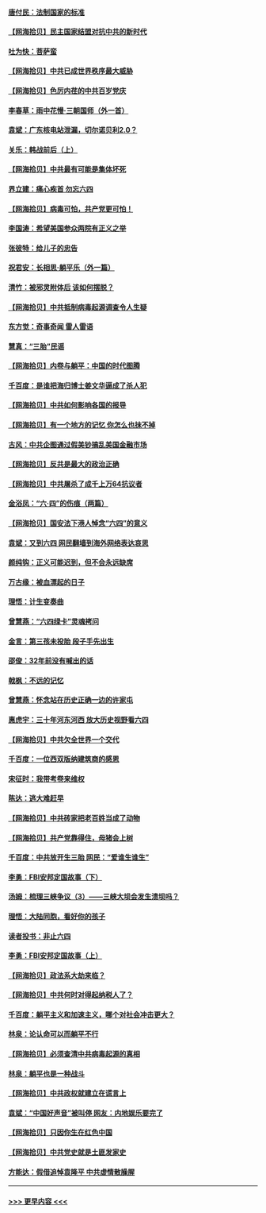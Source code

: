 #### [唐付民：法制国家的标准](../pages/nsc993/n13032944.md?t=06192002) 
#### [【网海拾贝】民主国家结盟对抗中共的新时代](../pages/nsc993/n13031717.md?t=06192002) 
#### [吐为快：菩萨蛮](../pages/nsc993/n13030033.md?t=06192002) 
#### [【网海拾贝】中共已成世界秩序最大威胁](../pages/nsc993/n13028138.md?t=06192002) 
#### [【网海拾贝】色厉内荏的中共百岁党庆](../pages/nsc993/n13025582.md?t=06192002) 
#### [李春草：雨中花慢‧三朝国师（外一首）](../pages/nsc993/n13025567.md?t=06192002) 
#### [袁斌：广东核电站泄漏，切尔诺贝利2.0？](../pages/nsc993/n13025475.md?t=06192002) 
#### [关乐：韩战前后（上）](../pages/nsc993/n13025387.md?t=06192002) 
#### [【网海拾贝】中共最有可能是集体坏死](../pages/nsc993/n13023101.md?t=06192002) 
#### [界立建：痛心疾首 勿忘六四](../pages/nsc993/n13022339.md?t=06192002) 
#### [【网海拾贝】病毒可怕，共产党更可怕！](../pages/nsc993/n13020728.md?t=06192002) 
#### [李国涛：希望美国参众两院有正义之举](../pages/nsc993/n13020674.md?t=06192002) 
#### [张彼特：给儿子的忠告](../pages/nsc993/n13018934.md?t=06192002) 
#### [祝君安：长相思‧躺平乐（外一篇）](../pages/nsc993/n13018923.md?t=06192002) 
#### [清竹：被邪灵附体后 该如何摆脱？](../pages/nsc993/n13018877.md?t=06192002) 
#### [【网海拾贝】中共抵制病毒起源调查令人生疑](../pages/nsc993/n13017785.md?t=06192002) 
#### [东方觉：奇事奇闻 雷人雷语](../pages/nsc993/n13017577.md?t=06192002) 
#### [慧真：“三胎”民谣](../pages/nsc993/n13017394.md?t=06192002) 
#### [【网海拾贝】内卷与躺平：中国的时代图腾](../pages/nsc993/n13016128.md?t=06192002) 
#### [千百度：是谁把海归博士姜文华逼成了杀人犯](../pages/nsc993/n13015218.md?t=06192002) 
#### [【网海拾贝】中共如何影响各国的报导](../pages/nsc993/n13012599.md?t=06192002) 
#### [【网海拾贝】有一个地方的记忆 你怎么也抹不掉](../pages/nsc993/n13009802.md?t=06192002) 
#### [古风：中共企图通过假美钞搞乱美国金融市场](../pages/nsc993/n13009626.md?t=06192002) 
#### [【网海拾贝】反共是最大的政治正确](../pages/nsc993/n13007051.md?t=06192002) 
#### [【网海拾贝】中共屠杀了成千上万64抗议者](../pages/nsc993/n13002713.md?t=06192002) 
#### [金浴凤：“六·四”的伤痕（两篇）](../pages/nsc993/n13001719.md?t=06192002) 
#### [【网海拾贝】国安法下港人悼念“六四”的意义](../pages/nsc993/n13001039.md?t=06192002) 
#### [袁斌：又到六四 网民翻墙到海外网络表达哀思](../pages/nsc993/n13000995.md?t=06192002) 
#### [颜纯钩：正义可能迟到，但不会永远缺席](../pages/nsc993/n13000920.md?t=06192002) 
#### [万古缘：被血漂起的日子](../pages/nsc993/n13000914.md?t=06192002) 
#### [理悟：计生变奏曲](../pages/nsc993/n13000414.md?t=06192002) 
#### [曾慧燕：“六四绿卡”灵魂拷问](../pages/nsc993/n13000277.md?t=06192002) 
#### [金言：第三孩未投胎 段子手先出生](../pages/nsc993/n13000215.md?t=06192002) 
#### [邵俊：32年前没有喊出的话](../pages/nsc993/n13000181.md?t=06192002) 
#### [戟枫：不远的记忆](../pages/nsc993/n13000121.md?t=06192002) 
#### [曾慧燕：怀念站在历史正确一边的许家屯](../pages/nsc993/n13000073.md?t=06192002) 
#### [惠虎宇：三十年河东河西 放大历史视野看六四](../pages/nsc993/n13000018.md?t=06192002) 
#### [【网海拾贝】中共欠全世界一个交代](../pages/nsc993/n12998706.md?t=06192002) 
#### [千百度：一位西双版纳建筑商的感恩](../pages/nsc993/n12998487.md?t=06192002) 
#### [宋征时：我带考卷来维权](../pages/nsc993/n12994088.md?t=06192002) 
#### [陈达：逃大难赶早](../pages/nsc993/n12993569.md?t=06192002) 
#### [【网海拾贝】中共砖家把老百姓当成了动物](../pages/nsc993/n12993483.md?t=06192002) 
#### [【网海拾贝】共产党靠得住，母猪会上树](../pages/nsc993/n12990730.md?t=06192002) 
#### [千百度：中共放开生三胎 网民：“爱谁生谁生”](../pages/nsc993/n12990644.md?t=06192002) 
#### [李勇：FBI安邦定国故事（下）](../pages/nsc993/n12987854.md?t=06192002) 
#### [汤姆：梳理三峡争议（3）——三峡大坝会发生溃坝吗？](../pages/nsc993/n12989806.md?t=06192002) 
#### [理悟：大陆同胞，看好你的孩子](../pages/nsc993/n12989778.md?t=06192002) 
#### [读者投书：非止六四](../pages/nsc993/n12989673.md?t=06192002) 
#### [李勇：FBI安邦定国故事（上）](../pages/nsc993/n12987749.md?t=06192002) 
#### [【网海拾贝】政法系大劫来临？](../pages/nsc993/n12987596.md?t=06192002) 
#### [【网海拾贝】中共何时对得起纳税人了？](../pages/nsc993/n12985578.md?t=06192002) 
#### [千百度：躺平主义和加速主义，哪个对社会冲击更大？](../pages/nsc993/n12985512.md?t=06192002) 
#### [林泉：论认命可以而躺平不行](../pages/nsc993/n12985505.md?t=06192002) 
#### [【网海拾贝】必须查清中共病毒起源的真相](../pages/nsc993/n12984276.md?t=06192002) 
#### [林泉：躺平也是一种战斗](../pages/nsc993/n12984194.md?t=06192002) 
#### [【网海拾贝】中共政权就建立在谎言上](../pages/nsc993/n12981880.md?t=06192002) 
#### [袁斌：“中国好声音”被叫停 网友：内地娱乐要完了](../pages/nsc993/n12981826.md?t=06192002) 
#### [【网海拾贝】只因你生在红色中国](../pages/nsc993/n12979096.md?t=06192002) 
#### [【网海拾贝】中共党史就是土匪发家史](../pages/nsc993/n12976478.md?t=06192002) 
#### [方能达：假借追悼袁隆平 中共虚情散臊腥](../pages/nsc993/n12976396.md?t=06192002) 

----
#### [ >>> 更早内容 <<< ](../indexes/nsc993-earlier.md)
